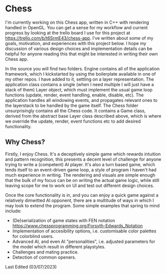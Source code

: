 # Chess
I'm currently working on this Chess app, written in C++ with rendering handled in OpenGL. You can get a sense for my workflow and current progress by looking at the trello board I use for this project at https://trello.com/b/t6SrmE43/chess-app. I've written about some of my goals, motivation, and experiences with this project below. I hope my discussion of various design choices and implementation details can be helpful for anyone reading this that might be interested in writing their own Chess app.

In the source you will find two folders. Engine contains all of the application framework, which I kickstarted by using the boilerplate available in one of my other repos. I have added to it, settling on a layer representation. The application class contains a single (when I need multiple I will just have a stack of them) Layer object, which must implement the usual game loop functions (update, render, event handling, enable, disable, etc). The application handles all windowing events, and propagates relevant ones to the layerstack to be handled by the game itself. The Chess folder unsurprisingly contains all the Chess code. It contains a Game class, derived from the abstract base Layer class described above, which is where we override the update, render, event functions etc to add desired functionality.

## Why Chess?
Firstly, I enjoy Chess. It's a deceptively simple game which rewards intuition and pattern recognition, this presents a decent level of challenge for anyone trying to write a (competent) AI player. It's also a turn based game, which lends itself to an event-driven game loop, a style of program I haven't had much experience in writing. The rendering and visuals are simple enough that the bulk of my focus can be on writing the actual game logic, while still leaving scope for me to work on UI and test out different design choices.

Once the core functionality is in, and you can enjoy a quick game against a relatively dimwitted AI opponent, there are a multitude of ways in which I may look to extend the program. Some simple examples that spring to mind include:
- (De)serialization of game states with FEN notation https://www.chessprogramming.org/Forsyth-Edwards_Notation
- Implementation of accesibility options, i.e. customisable color palettes for colorblind users.
- Advanced AI, and even AI "personalities", i.e. adjusted parameters for the model which result in different playstyles.
- Challenges and mating practice.
- Detection of common openers.

Last Edited (03/07/2023)
